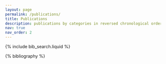 ```yaml
---
layout: page
permalink: /publications/
title: Publications
description: publications by categories in reversed chronological order. generated by jekyll-scholar.
nav: true
nav_order: 2
---
```


<!-- _pages/publications.md -->

<!-- Bibsearch Feature -->

{% include bib_search.liquid %}

<div class="publications">
<div class="circleline">
<div class="circle"></div>
<div class="line"></div>
</div>
{% bibliography %}

</div>
